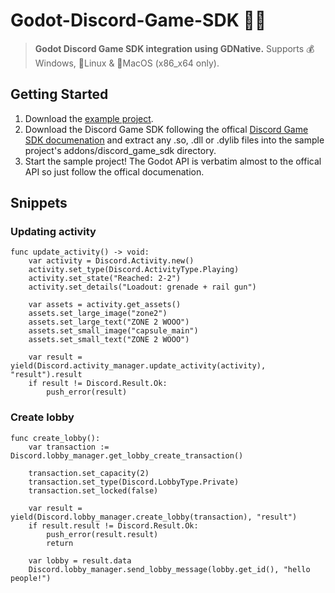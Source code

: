 # Godot-Discord-Game-SDK 🥏🎶

> **Godot Discord Game SDK integration using GDNative.** Supports 💰Windows, 🐧Linux & 🍏MacOS (x86_x64 only).

## Getting Started
1. Download the [example project](https://github.com/samsface/godot-discord-game-sdk/archive/refs/heads/master.zip).
1. Download the Discord Game SDK following the offical [Discord Game SDK documenation](https://discord.com/developers/docs/game-sdk/sdk-starter-guide) and extract any .so, .dll or .dylib files into the sample project's addons/discord_game_sdk directory.
3. Start the sample project! The Godot API is verbatim almost to the offical API so just follow the offical documenation.

## Snippets

### Updating activity

```gdscript
func update_activity() -> void:
	var activity = Discord.Activity.new()
	activity.set_type(Discord.ActivityType.Playing)
	activity.set_state("Reached: 2-2")
	activity.set_details("Loadout: grenade + rail gun")

	var assets = activity.get_assets()
	assets.set_large_image("zone2")
	assets.set_large_text("ZONE 2 WOOO")
	assets.set_small_image("capsule_main")
	assets.set_small_text("ZONE 2 WOOO")

	var result = yield(Discord.activity_manager.update_activity(activity), "result").result
	if result != Discord.Result.Ok:
		push_error(result)
```

### Create lobby

```gdscript
func create_lobby():
	var transaction := Discord.lobby_manager.get_lobby_create_transaction()

	transaction.set_capacity(2)
	transaction.set_type(Discord.LobbyType.Private)
	transaction.set_locked(false)

	var result = yield(Discord.lobby_manager.create_lobby(transaction), "result")
	if result.result != Discord.Result.Ok:
		push_error(result.result)
		return

	var lobby = result.data	
	Discord.lobby_manager.send_lobby_message(lobby.get_id(), "hello people!")
```

